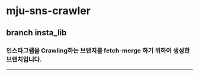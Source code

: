 # mju-sns-crawler
## branch insta_lib
### 인스타그램을 Crawling하는 브랜치를 fetch-merge 하기 위하여 생성한 브랜치입니다.
---
